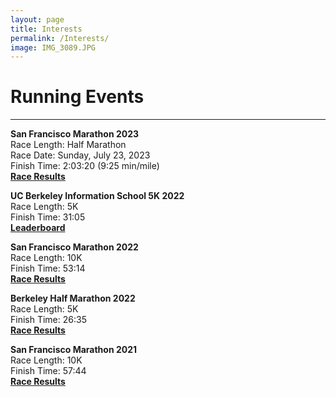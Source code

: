 ```yaml
---
layout: page
title: Interests
permalink: /Interests/
image: IMG_3089.JPG
---
```

<h1>Running Events</h1>
<hr/>

<p><b>San Francisco Marathon 2023</b>
  <br />Race Length: Half Marathon
  <br />Race Date: Sunday, July 23, 2023
  <br />Finish Time: 2:03:20 (9:25 min/mile)
  <br /><a href="https://www.athlinks.com/event/1403/results/Event/1052040/Course/2367908/Bib/11677"><b> Race Results</b></a></p>
<p><b>UC Berkeley Information School 5K 2022</b>
  <br />Race Length: 5K
  <br />Finish Time: 31:05
  <br /><a href="https://www.ischool.berkeley.edu/5k-2022/leaderboard"><b> Leaderboard</b></a></p>
<p><b>San Francisco Marathon 2022</b>
  <br />Race Length: 10K
  <br />Finish Time: 53:14
  <br /><a href="https://www.finisherpix.com/en/photos/5538/29037"><b> Race Results</b></a></p>
<p><b>Berkeley Half Marathon 2022</b>
  <br />Race Length: 5K
  <br />Finish Time: 26:35
  <br /><a href="https://www.runraceresults.com/Secure/individual-results.cfm?theRace=1&amp;theEvent=RCTQ2021&amp;firstName=&amp;lastName=&amp;bibNumber=11380"><b> Race Results</b></a></p>
<p><b>San Francisco Marathon 2021</b>
  <br />Race Length: 10K
  <br />Finish Time: 57:44
  <br /><a href="https://marathonphotos.live/Event/Sports%2FCPUK%2F2021%2FSan%20Francisco%20Marathon/28072"><b> Race Results</b></a></p>
